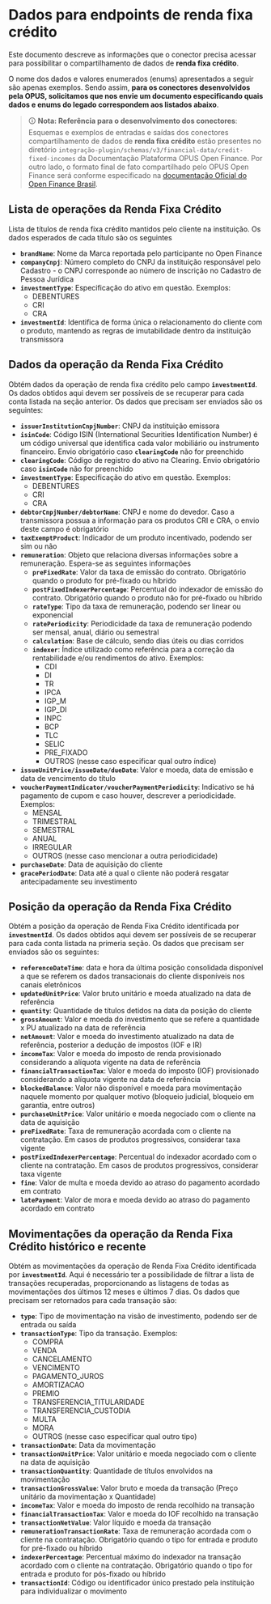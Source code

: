 # Dados para endpoints de renda fixa crédito

Este documento descreve as informações que o conector precisa acessar para possibilitar o compartilhamento de dados de **renda fixa crédito**.

O nome dos dados e valores enumerados (enums) apresentados a seguir são apenas exemplos. Sendo assim, **para os conectores desenvolvidos pela OPUS, solicitamos que nos envie um documento especificando quais dados e enums do legado correspondem aos listados abaixo**.

> 🛈 **Nota: Referência para o desenvolvimento dos conectores**: Esquemas e exemplos de entradas e saídas dos conectores compartilhamento de dados de **renda fixa crédito** estão presentes no diretório `integração-plugin/schemas/v3/financial-data/credit-fixed-incomes` da Documentação Plataforma OPUS Open Finance. Por outro lado, o formato final de fato compartilhado pelo OPUS Open Finance será conforme especificado na [documentação Oficial do Open Finance Brasil](https://openfinancebrasil.atlassian.net/wiki/spaces/OF/pages/360775958/Informa+es+T+cnicas+-+DC+Renda+Fixa+Cr+dito-+v1.0.2).

## Lista de operações da Renda Fixa Crédito

Lista de títulos de renda fixa crédito mantidos pelo cliente na instituição. Os dados esperados de cada título são os seguintes

- **`brandName`**: Nome da Marca reportada pelo participante no Open Finance
- **`companyCnpj`**: Número completo do CNPJ da instituição responsável pelo Cadastro - o CNPJ corresponde ao número de inscrição no Cadastro de Pessoa Jurídica
- **`investmentType`**: Especificação do ativo em questão. Exemplos:
    - DEBENTURES
    - CRI
    - CRA
- **`investmentId`**: Identifica de forma única o relacionamento do cliente com o produto, mantendo as regras de imutabilidade dentro da instituição transmissora

## Dados da operação da Renda Fixa Crédito

Obtém dados da operação de renda fixa crédito pelo campo **`investmentId`**. Os dados obtidos aqui devem ser possíveis de se recuperar para cada conta listada na seção anterior. Os dados que precisam ser enviados são os seguintes:

- **`issuerInstitutionCnpjNumber`**: CNPJ da instituição emissora
- **`isinCode`**: Código ISIN (International Securities Identification Number) é um código universal que identifica cada valor mobiliário ou instrumento financeiro. Envio obrigatório caso **`clearingCode`** não for preenchido
- **`clearingCode`**: Código de registro do ativo na Clearing. Envio obrigatório caso **`isinCode`** não for preenchido
- **`investmentType`**: Especificação do ativo em questão. Exemplos:
    - DEBENTURES
    - CRI
    - CRA
- **`debtorCnpjNumber/debtorName`**: CNPJ e nome do devedor. Caso a transmissora possua a informação para os produtos CRI e CRA, o envio deste campo é obrigatório
- **`taxExemptProduct`**: Indicador de um produto incentivado, podendo ser sim ou não
- **`remuneration`**: Objeto que relaciona diversas informações sobre a remuneração. Espera-se as seguintes informações
    - **`preFixedRate`**: Valor da taxa de emissão do contrato. Obrigatório quando o produto for pré-fixado ou híbrido
    - **`postFixedIndexerPercentage`**: Percentual do indexador de emissão do contrato. Obrigatório quando o produto não for pré-fixado ou híbrido
    - **`rateType`**: Tipo da taxa de remuneração, podendo ser linear ou exponencial
    - **`ratePeriodicity`**: Periodicidade da taxa de remuneração podendo ser mensal, anual, diário ou semestral
    - **`calculation`**: Base de cálculo, sendo dias úteis ou dias corridos
    - **`indexer`**: Índice utilizado como referência para a correção da rentabilidade e/ou rendimentos do ativo. Exemplos:
        - CDI
        - DI
        - TR
        - IPCA
        - IGP_M
        - IGP_DI
        - INPC
        - BCP
        - TLC
        - SELIC
        - PRE_FIXADO
        - OUTROS (nesse caso especificar qual outro índice)
- **`issueUnitPrice/issueDate/dueDate`**: Valor e moeda, data de emissão e data de vencimento do título
- **`voucherPaymentIndicator/voucherPaymentPeriodicity`**: Indicativo se há pagamento de cupom e caso houver, descrever a periodicidade. Exemplos:
    - MENSAL
    - TRIMESTRAL
    - SEMESTRAL
    - ANUAL
    - IRREGULAR
    - OUTROS (nesse caso mencionar a outra periodicidade)
- **`purchaseDate`**: Data de aquisição do cliente
- **`gracePeriodDate`**: Data até a qual o cliente não poderá resgatar antecipadamente seu investimento

## Posição da operação da Renda Fixa Crédito

Obtém a posição da operação de Renda Fixa Crédito identificada por **`investmentId`**. Os dados obtidos aqui devem ser possíveis de se recuperar para cada conta listada na primeria seção. Os dados que precisam ser enviados são os seguintes:

- **`referenceDateTime`**: data e hora da última posição consolidada disponível a que se referem os dados transacionais do cliente disponíveis nos canais eletrônicos
- **`updatedUnitPrice`**: Valor bruto unitário e moeda atualizado na data de referência
- **`quantity`**: Quantidade de títulos detidos na data da posição do cliente
- **`grossAmount`**: Valor e moeda do investimento que se refere a quantidade x PU atualizado na data de referência
- **`netAmount`**: Valor e moeda do investimento atualizado na data de referência, posterior a dedução de impostos (IOF e IR)
- **`incomeTax`**: Valor e moeda do imposto de renda provisionado considerando a alíquota vigente na data de referência
- **`financialTransactionTax`**: Valor e moeda do imposto (IOF) provisionado considerando a alíquota vigente na data de referência
- **`blockedBalance`**: Valor não disponível e moeda para movimentação naquele momento por qualquer motivo (bloqueio judicial, bloqueio em garantia, entre outros)
- **`purchaseUnitPrice`**: Valor unitário e moeda negociado com o cliente na data de aquisição
- **`preFixedRate`**: Taxa de remuneração acordada com o cliente na contratação. Em casos de produtos progressivos, considerar taxa vigente
- **`postFixedIndexerPercentage`**: Percentual do indexador acordado com o cliente na contratação. Em casos de produtos progressivos, considerar taxa vigente
- **`fine`**: Valor de multa e moeda devido ao atraso do pagamento acordado em contrato
- **`latePayment`**: Valor de mora e moeda devido ao atraso do pagamento acordado em contrato

## Movimentações da operação da Renda Fixa Crédito histórico e recente

Obtém as movimentações da operação de Renda Fixa Crédito identificada por **`investmentId`**. Aqui é necessário ter a possibilidade de filtrar a lista de transações recuperadas, proporcionando as listagens de todas as movimentações dos últimos 12 meses e últimos 7 dias. Os dados que precisam ser retornados para cada transação são:

- **`type`**: Tipo de movimentação na visão de investimento, podendo ser de entrada ou saída
- **`transactionType`**: Tipo da transação. Exemplos:
    - COMPRA
    - VENDA
    - CANCELAMENTO
    - VENCIMENTO
    - PAGAMENTO_JUROS
    - AMORTIZACAO
    - PREMIO
    - TRANSFERENCIA_TITULARIDADE
    - TRANSFERENCIA_CUSTODIA
    - MULTA
    - MORA
    - OUTROS (nesse caso especificar qual outro tipo)
- **`transactionDate`**: Data da movimentação
- **`transactionUnitPrice`**: Valor unitário e moeda negociado com o cliente na data de aquisição
- **`transactionQuantity`**: Quantidade de títulos envolvidos na movimentação
- **`transactionGrossValue`**: Valor bruto e moeda da transação (Preço unitário da movimentação x Quantidade)
- **`incomeTax`**: Valor e moeda do imposto de renda recolhido na transação
- **`financialTransactionTax`**: Valor e moeda do IOF recolhido na transação
- **`transactionNetValue`**: Valor líquido e moeda da transação
- **`remunerationTransactionRate`**: Taxa de remuneração acordada com o cliente na contratação. Obrigatório quando o tipo for entrada e produto for pré-fixado ou híbrido
- **`indexerPercentage`**: Percentual máximo do indexador na transação acordado com o cliente na contratação. Obrigatório quando o tipo for entrada e produto for pós-fixado ou híbrido
- **`transactionId`**: Código ou identificador único prestado pela instituição para individualizar o movimento

